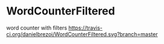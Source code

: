 # WordCounterFiltered
word counter with filters
https://travis-ci.org/danielbrezoi/WordCounterFiltered.svg?branch=master

